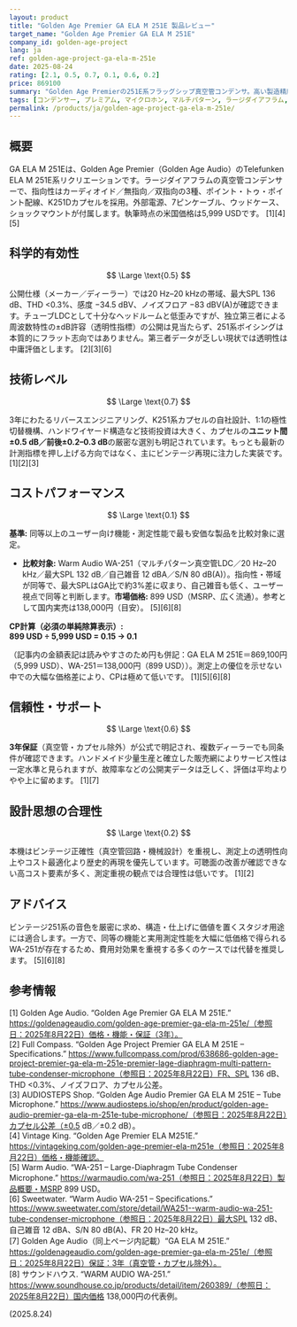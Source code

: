 ```yaml
---
layout: product
title: "Golden Age Premier GA ELA M 251E 製品レビュー"
target_name: "Golden Age Premier GA ELA M 251E"
company_id: golden-age-project
lang: ja
ref: golden-age-project-ga-ela-m-251e
date: 2025-08-24
rating: [2.1, 0.5, 0.7, 0.1, 0.6, 0.2]
price: 869100
summary: "Golden Age Premierの251E系フラッグシップ真空管コンデンサ。高い製造精度と3年保証は確認できる一方、測定上の透明性は限定的で、同等機能の代替に対してコストパフォーマンスが極めて弱い製品です。"
tags: [コンデンサー, プレミアム, マイクロホン, マルチパターン, ラージダイアフラム, レコーディング, 真空管]
permalink: /products/ja/golden-age-project-ga-ela-m-251e/
---
```

## 概要

GA ELA M 251Eは、Golden Age Premier（Golden Age Audio）のTelefunken ELA M 251E系リクリエーションです。ラージダイアフラムの真空管コンデンサーで、指向性はカーディオイド／無指向／双指向の3種、ポイント・トゥ・ポイント配線、K251Dカプセルを採用。外部電源、7ピンケーブル、ウッドケース、ショックマウントが付属します。執筆時点の米国価格は5,999 USDです。 [1][4][5]

## 科学的有効性

$$ \Large \text{0.5} $$

公開仕様（メーカー／ディーラー）では20 Hz–20 kHzの帯域、最大SPL 136 dB、THD <0.3%、感度 −34.5 dBV、ノイズフロア −83 dBV(A)が確認できます。チューブLDCとして十分なヘッドルームと低歪みですが、独立第三者による周波数特性の±dB許容（透明性指標）の公開は見当たらず、251系ボイシングは本質的にフラット志向ではありません。第三者データが乏しい現状では透明性は中庸評価とします。 [2][3][6]

## 技術レベル

$$ \Large \text{0.7} $$

3年にわたるリバースエンジニアリング、K251系カプセルの自社設計、1:1の極性切替機構、ハンドワイヤード構造など技術投資は大きく、カプセルの**ユニット間±0.5 dB／前後±0.2–0.3 dB**の厳密な選別も明記されています。もっとも最新の計測指標を押し上げる方向ではなく、主にビンテージ再現に注力した実装です。 [1][2][3]

## コストパフォーマンス

$$ \Large \text{0.1} $$

**基準:** 同等以上のユーザー向け機能・測定性能で最も安価な製品を比較対象に選定。

- **比較対象:** Warm Audio WA-251（マルチパターン真空管LDC／20 Hz–20 kHz／最大SPL 132 dB／自己雑音 12 dBA／S/N 80 dB(A)）。指向性・帯域が同等で、最大SPLはGA比で約3%差に収まり、自己雑音も低く、ユーザー視点で同等と判断します。**市場価格:** 899 USD（MSRP、広く流通）。参考として国内実売は138,000円（目安）。 [5][6][8]

**CP計算（必須の単純除算表示）:**  
**899 USD ÷ 5,999 USD = 0.15 → 0.1**  

（記事内の金額表記は読みやすさのため円も併記：GA ELA M 251E＝869,100円（5,999 USD）、WA-251＝138,000円（899 USD））。測定上の優位を示せない中での大幅な価格差により、CPは極めて低いです。 [1][5][6][8]

## 信頼性・サポート

$$ \Large \text{0.6} $$

**3年保証**（真空管・カプセル除外）が公式で明記され、複数ディーラーでも同条件が確認できます。ハンドメイド少量生産と確立した販売網によりサービス性は一定水準と見られますが、故障率などの公開実データは乏しく、評価は平均よりやや上に留めます。 [1][7]

## 設計思想の合理性

$$ \Large \text{0.2} $$

本機はビンテージ正確性（真空管回路・機械設計）を重視し、測定上の透明性向上やコスト最適化より歴史的再現を優先しています。可聴面の改善が確認できない高コスト要素が多く、測定重視の観点では合理性は低いです。 [1][2]

## アドバイス

ビンテージ251系の音色を厳密に求め、構造・仕上げに価値を置くスタジオ用途には適合します。一方で、同等の機能と実用測定性能を大幅に低価格で得られるWA-251が存在するため、費用対効果を重視する多くのケースでは代替を推奨します。 [5][6][8]

## 参考情報

[1] Golden Age Audio. “Golden Age Premier GA ELA M 251E.” https://goldenageaudio.com/golden-age-premier-ga-ela-m-251e/（参照日：2025年8月22日）価格・機能・保証（3年）。  
[2] Full Compass. “Golden Age Project Premier GA ELA M 251E – Specifications.” https://www.fullcompass.com/prod/638686-golden-age-project-premier-ga-ela-m-251e-premier-lage-diaphragm-multi-pattern-tube-condenser-microphone（参照日：2025年8月22日）FR、SPL 136 dB、THD <0.3%、ノイズフロア、カプセル公差。  
[3] AUDIOSTEPS Shop. “Golden Age Audio Premier GA ELA M 251E – Tube Microphone.” https://www.audiosteps.io/shop/en/product/golden-age-audio-premier-ga-ela-m-251e-tube-microphone/（参照日：2025年8月22日）カプセル公差（±0.5 dB／±0.2 dB）。  
[4] Vintage King. “Golden Age Premier ELA M251E.” https://vintageking.com/golden-age-premier-ela-m251e（参照日：2025年8月22日）価格・機能確認。  
[5] Warm Audio. “WA-251 – Large-Diaphragm Tube Condenser Microphone.” https://warmaudio.com/wa-251（参照日：2025年8月22日）製品概要・MSRP 899 USD。  
[6] Sweetwater. “Warm Audio WA-251 – Specifications.” https://www.sweetwater.com/store/detail/WA251--warm-audio-wa-251-tube-condenser-microphone（参照日：2025年8月22日）最大SPL 132 dB、自己雑音 12 dBA、S/N 80 dB(A)、FR 20 Hz–20 kHz。  
[7] Golden Age Audio（同上ページ内記載）“GA ELA M 251E.” https://goldenageaudio.com/golden-age-premier-ga-ela-m-251e/（参照日：2025年8月22日）保証：3年（真空管・カプセル除外）。  
[8] サウンドハウス. “WARM AUDIO WA-251.” https://www.soundhouse.co.jp/products/detail/item/260389/（参照日：2025年8月22日）国内価格 138,000円の代表例。

(2025.8.24)

